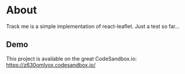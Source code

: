 # About
Track me is a simple implementation of react-leaflet.
Just a test so far...
## Demo
This project is available on the great CodeSandbox.io: https://z630omlyox.codesandbox.io/